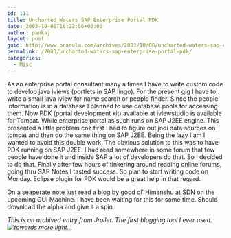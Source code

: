 ```yaml
---
id: 111
title: Uncharted Waters SAP Enterprise Portal PDK
date: 2003-10-08T16:22:56+00:00
author: pankaj
layout: post
guid: http://www.pnarula.com/archives/2003/10/08/uncharted-waters-sap-enterprise-portal-pdk/
permalink: /2003/uncharted-waters-sap-enterprise-portal-pdk/
categories:
  - Misc
---
```

As an enterprise portal consultant many a times I have to write custom code to develop java iviews (portlets in SAP lingo). For the present gig I have to write a small java iview for name search or people finder. Since the people information is in a database I planned to use database pools for accessing them. Now PDK (portal development kit) available at iviewstudio is available for Tomcat. While enterprise portal as such runs on SAP J2EE engine. This presented a little problem coz first I had to figure out jndi data sources on tomcat and then do the same thing on SAP J2EE. Being the lazy I am I wanted to avoid this double work. The obvious solution to this was to have PDK running on SAP J2EE. I had read somewhere in some forum that few people have done it and inside SAP a lot of developers do that. So I decided to do that. Finally after few hours of tinkering around reading online forums, going thru SAP Notes I tasted success. So plan to start writing code on Monday. Eclipse plugin for PDK would be a great help in that regard.

On a seaperate note just read a blog by good ol&#8217; Himanshu at SDN on the upcoming GUI Machine. I have been waiting for this for some time. Should download the alpha and give it a spin.

_<font size="x-small">This is an archived entry from Jroller. The first blogging tool I ever used.<a href="http://jroller.com/page/littlebuddha" onclick="_gaq.push(['_trackEvent', 'outbound-article', 'http://jroller.com/page/littlebuddha', '']);" ><img class="rightalign" src="http://pnarula.com/images/bt/jroller.gif" alt="towards more light..." /></a></font>_